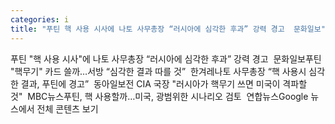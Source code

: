 ```yaml
---
categories: i
title: "푸틴 핵 사용 시사에 나토 사무총장 “러시아에 심각한 후과” 강력 경고  문화일보"
---
```

푸틴 "핵 사용 시사"에 나토 사무총장 “러시아에 심각한 후과” 강력 경고&nbsp;&nbsp;문화일보푸틴 "핵무기" 카드 쓸까…서방 “심각한 결과 따를 것”&nbsp;&nbsp;한겨레나토 사무총장 “핵 사용시 심각한 결과, 푸틴에 경고”&nbsp;&nbsp;동아일보전 CIA 국장 "러시아가 핵무기 쓰면 미국이 격파할 것"&nbsp;&nbsp;MBC뉴스푸틴, 핵 사용할까…미국, 광범위한 시나리오 검토&nbsp;&nbsp;연합뉴스Google 뉴스에서 전체 콘텐츠 보기